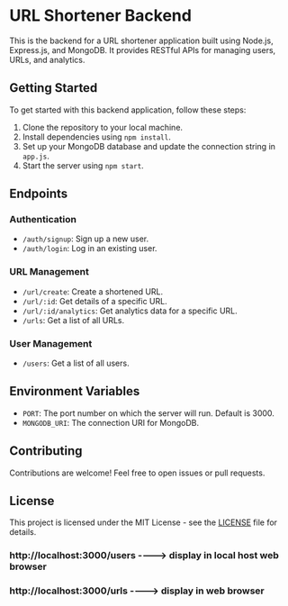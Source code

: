# URL Shortener Backend

This is the backend for a URL shortener application built using Node.js, Express.js, and MongoDB. It provides RESTful APIs for managing users, URLs, and analytics.

## Getting Started

To get started with this backend application, follow these steps:

1. Clone the repository to your local machine.
2. Install dependencies using `npm install`.
3. Set up your MongoDB database and update the connection string in `app.js`.
4. Start the server using `npm start`.

## Endpoints

### Authentication

- `/auth/signup`: Sign up a new user.
- `/auth/login`: Log in an existing user.

### URL Management

- `/url/create`: Create a shortened URL.
- `/url/:id`: Get details of a specific URL.
- `/url/:id/analytics`: Get analytics data for a specific URL.
- `/urls`: Get a list of all URLs.

### User Management

- `/users`: Get a list of all users.

## Environment Variables

- `PORT`: The port number on which the server will run. Default is 3000.
- `MONGODB_URI`: The connection URI for MongoDB.

## Contributing

Contributions are welcome! Feel free to open issues or pull requests.

## License

This project is licensed under the MIT License - see the [LICENSE](LICENSE) file for details.


### http://localhost:3000/users    ----> display in local host web browser
### http://localhost:3000/urls     ----> display in web browser
